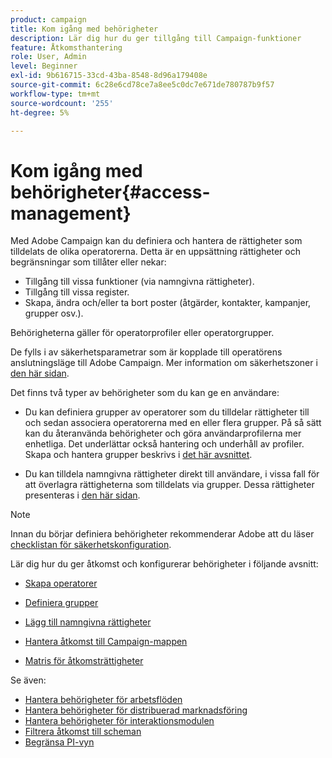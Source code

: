 ```yaml
---
product: campaign
title: Kom igång med behörigheter
description: Lär dig hur du ger tillgång till Campaign-funktioner
feature: Åtkomsthantering
role: User, Admin
level: Beginner
exl-id: 9b616715-33cd-43ba-8548-8d96a179408e
source-git-commit: 6c28e6cd78ce7a8ee5c0dc7e671de780787b9f57
workflow-type: tm+mt
source-wordcount: '255'
ht-degree: 5%

---
```


# Kom igång med behörigheter{#access-management}

Med Adobe Campaign kan du definiera och hantera de rättigheter som tilldelats de olika operatorerna. Detta är en uppsättning rättigheter och begränsningar som tillåter eller nekar:

* Tillgång till vissa funktioner (via namngivna rättigheter).
* Tillgång till vissa register.
* Skapa, ändra och/eller ta bort poster (åtgärder, kontakter, kampanjer, grupper osv.).

Behörigheterna gäller för operatorprofiler eller operatorgrupper.

De fylls i av säkerhetsparametrar som är kopplade till operatörens anslutningsläge till Adobe Campaign. Mer information om säkerhetszoner i [den här sidan](../../installation/using/security-zones.md).

Det finns två typer av behörigheter som du kan ge en användare:

* Du kan definiera grupper av operatorer som du tilldelar rättigheter till och sedan associera operatorerna med en eller flera grupper. På så sätt kan du återanvända behörigheter och göra användarprofilerna mer enhetliga. Det underlättar också hantering och underhåll av profiler. Skapa och hantera grupper beskrivs i [det här avsnittet](access-management-groups.md).

* Du kan tilldela namngivna rättigheter direkt till användare, i vissa fall för att överlagra rättigheterna som tilldelats via grupper. Dessa rättigheter presenteras i [den här sidan](access-management-named-rights.md).

>[!NOTE]
>
>Innan du börjar definiera behörigheter rekommenderar Adobe att du läser [checklistan för säkerhetskonfiguration](https://helpx.adobe.com/se/campaign/kb/acc-security.html).

Lär dig hur du ger åtkomst och konfigurerar behörigheter i följande avsnitt:

* [Skapa operatorer](access-management-operators.md)

* [Definiera grupper](access-management-groups.md)

* [Lägg till namngivna rättigheter](access-management-named-rights.md)

* [Hantera åtkomst till Campaign-mappen](access-management-folders.md)

* [Matris för åtkomsträttigheter](access-management-named-rights.md#access-rights-matrix)


Se även:

* [Hantera behörigheter för arbetsflöden](../../workflow/using/managing-rights.md)
* [Hantera behörigheter för distribuerad marknadsföring](../../campaign/using/about-distributed-marketing.md#operators-and-entities)
* [Hantera behörigheter för interaktionsmodulen](../../interaction/using/operator-profiles.md)
* [Filtrera åtkomst till scheman](../../configuration/using/filtering-schemas.md)
* [Begränsa PI-vyn](../../configuration/using/restricting-pii-view.md)

